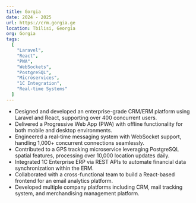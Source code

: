 ```yaml
---
title: Gorgia
date: 2024 - 2025
url: https://crm.gorgia.ge
location: Tbilisi, Georgia
org: Gorgia
tags:
  [
    "Laravel",
    "React",
    "PWA",
    "WebSockets",
    "PostgreSQL",
    "Microservices",
    "1C Integration",
    "Real-time Systems"
  ]
---
```


- Designed and developed an enterprise-grade CRM/ERM platform using Laravel and React, supporting over 400 concurrent users.
- Delivered a Progressive Web App (PWA) with offline functionality for both mobile and desktop environments.
- Engineered a real-time messaging system with WebSocket support, handling 1,000+ concurrent connections seamlessly.
- Contributed to a GPS tracking microservice leveraging PostgreSQL spatial features, processing over 10,000 location updates daily.
- Integrated 1C Enterprise ERP via REST APIs to automate financial data synchronization within the ERM.
- Collaborated with a cross-functional team to build a React-based frontend for an email analytics platform.
- Developed multiple company platforms including CRM, mail tracking system, and merchandising management platform. 